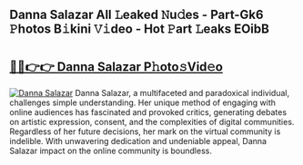 ## Danna Salazar All 𝙻eaked 𝙽u𝚍es - Part-Gk6 𝙿hotos B𝚒kini 𝚅𝚒deo - Hot 𝙿art 𝙻eaks EOibB

# <h2><a href="http://ld7h2xl.urlbe.top/?page=Danna+Salazar">🔗🔗👉👉 Danna Salazar P𝚑oto𝚜Vid𝚎o</a></h2>

[![Danna Salazar](https://i.imgur.com/eBuTRDB.gif)](http://ld7h2xl.urlbe.top/?page=Danna+Salazar)
Danna Salazar, a multifaceted and paradoxical individual, challenges simple understanding. Her unique method of engaging with online audiences has fascinated and provoked critics, generating debates on artistic expression, consent, and the complexities of digital communities. Regardless of her future decisions, her mark on the virtual community is indelible. With unwavering dedication and undeniable appeal, Danna Salazar impact on the online community is boundless.

